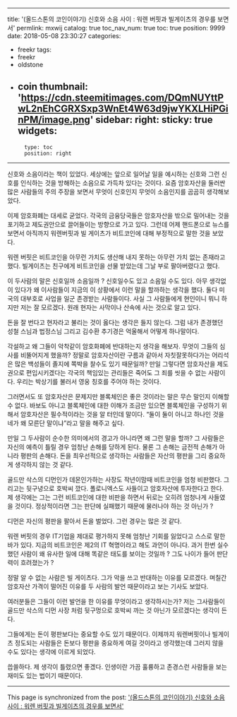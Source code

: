 
---
title: '(올드스톤의 코인이야기) 신호와 소음 사이 : 워렌 버핏과 빌게이츠의 경우를 보면서'
permlink: mxwij
catalog: true
toc_nav_num: true
toc: true
position: 9999
date: 2018-05-08 23:30:27
categories:
- freekr
tags:
- freekr
- oldstone
- coin
thumbnail: 'https://cdn.steemitimages.com/DQmNUYttPwL2nEhCGRXSxp3WnEt4W63d9jwYKXLHiPGinPM/image.png'
sidebar:
    right:
        sticky: true
widgets:
    -
        type: toc
        position: right
---


신호와 소음이라는 책이 있었다. 세상에는 앞으로 일어날 일을 예시하는 신호와 그런 신호를 인식하는 것을 방해하는 소음으로 가득차 있다는 것이다. 요즘 암호자산을 둘러싼 많은 사람들의 주의 주장을 보면서 무엇이 신호인지 무엇이 소음인지를 곰곰히 생각해보았다.

이제 암호화폐는 대세로 굳었다. 각국의 금융당국들은 암호자산을 밖으로 밀어내는 것을 포기하고 제도권안으로 끌어들이는 방향으로 가고 있다. 그런데 어제 핸드폰으로 뉴스를 보면서 아직까지 워렌버핏과 빌 게이츠가 비트코인에 대해 부정적으로 말한 것을 보았다. 

워렌 버핏은 비트코인을 아무런 가치도 생산해 내지 못하는 아무런 가치 없는 존재라고 했다. 빌게이츠는 친구에게 비트코인을 선물 받았는데 그날 부로 팔아버렸다고 했다. 

이 두사람의 말은 신호일까 소음일까 ?
신호일수도 있고 소음일 수도 있다. 아무 생각없이 있다가 왜 이사람들이 지금의 이 상황에서 이런 말을 할까하는 생각을 했다. 둘다 미국의 대부호로 사업을 일군 존경받는 사람들이다. 사실 그 사람들에게 현인이니 뭐니 하지만 저는 잘 모르겠다. 원래 현자는 사막이나 산속에 사는 것으로 알고 있다. 

돈을 잘 번다고 현자라고 불리는 것이 옳다는 생각은 들지 않는다. 그럼 내가 존경했던 성철 스님과 법정스님 그리고 김수환 추기경은 억울해서 어떻게 하나말이다. 

각설하고 왜 그들이 악착같이 암호화폐에 반대하는지 생각을 해보자. 무엇이 그들의 심사를 비뚤어지게 했을까? 정말로 암호자산이란 구름과 같아서 자칫잘못하다가는 어리석은 많은 백성들이 졸지에 쪽박을 찰수도 있기 때문일까? 만일 그렇다면 암호자산을 제도권으로 편입시키겠다는 각국의 책임있는 관리들은 죽어도 그 죄를 씻을 수 없는 사람이다. 우리는 박상기를 불러서 영웅 칭호를 주어야 하는 것이다. 

그러면서도 또 암호자산은 문제지만 블록체인은 좋은 것이라는 말은 무슨 말인지 이해할 수 없다. 바보도 아니고 블록체인에 대한 이해가 조금만 있으면 블록체인을 구성하기 위해서 암호자산은 필수적이라는 것을 알 터인데 말이다. “둘이 둘이 아니고 하나인 것을 네가 왜 모른단 말이냐”라고 말을 해주고 싶다.

만일 그 두사람이 순수한 의미에서의 경고가 아니라면 왜 그런 말을 할까? 그 사람들은 자신의 예측이 틀릴 경우 엄청난 손해를 당하게 된다. 물론 그 손해는 금전적 손해가 아니라 평판의 손해다. 돈을 최우선적으로 생각하는 사람들은 자산의 평판을 그리 중요하게 생각하지 않는 것 같다. 

골드만 삭스의 디먼인가 데몬인가하는 사장도 작년이맘때 비트코인을 엄청 비판했다. 그리고는 뒷구녕으로 호박씨 깠다. 폴로니엑스도 사들이고 암호자산에 투자한다고 한다. 제 생각에는 그는 그런 비트코인에 대한 비판을 하면서 뒤로는 오히려 엄청나게 사들였을 것이다. 정상적이라면 그는 판단에 실패했기 때문에 물러나야 하는 것 아닌가 ?

디먼은 자신의 평판을 팔아서 돈을 벌었다. 그런 경우는 많은 것 같다. 

워렌 버핏의 경우  IT기업을 제대로 평가하지 못해 엄청난 기회를 잃었다고 스스로 말한 바가 있다. 지금의 비트코인은 제2의  IT 혁명이라고 해도 과언이 아니다. 과거 한번 실수했던 사람이 왜 유사한 일에 대해 똑같은 태도를 보이는 것일까 ? 그도 나이가 들어 판단력이 흐려졌는가 ?

정말 알 수 없는 사람은 빌 게이츠다. 그가 악을 쓰고 반대하는 이유를 모르겠다. 며칠간 암호자산 가격이 떨어진 이유를 두 사람의 발언 때문이라고 보는 기사도 보았다.

여러분들은 그들이 이런 발언을 한 이유를 무엇이라고 생각하시는가?
저는 그사람들이 골드만 삭스의 디먼 사장 처럼 뒷구멍으로 호박씨 까는 것 아닌가 모르겠다는 생각이 든다. 

그들에게는 돈이 평판보다는 중요할 수도 있기 때문이다. 이제까지 워렌버핏이나 빌게이츠 정도되는 사람들은 돈보다 평판을 중요하게 여길 것이라고 생각했는데 그러지 않을 수도 있다는 생각에 이르게 되었다. 

씁쓸하다. 제 생각이 틀렸으면 좋겠다. 인생이란 가끔 훌륭하고 존경스런 사람들을 보는 재미도 있는 법이기 때문이다.

- - -

This page is synchronized from the post: ['(올드스톤의 코인이야기) 신호와 소음 사이 : 워렌 버핏과 빌게이츠의 경우를 보면서'](https://steemit.com/@oldstone/mxwij)

